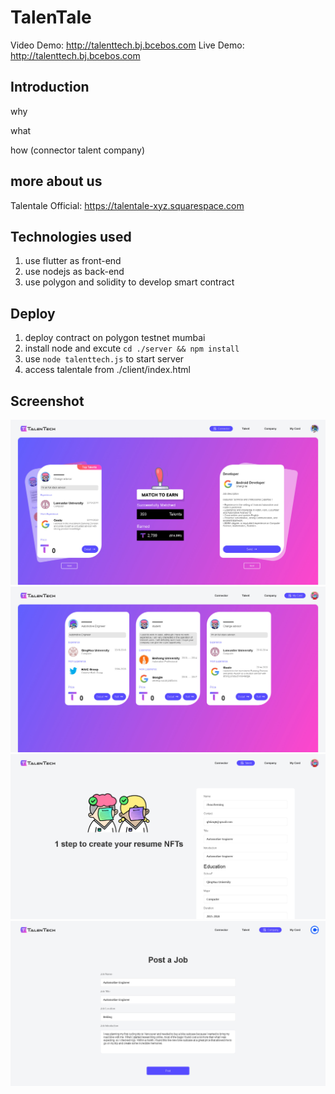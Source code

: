 # TalenTale


Video Demo: <http://talenttech.bj.bcebos.com>
Live Demo: <http://talenttech.bj.bcebos.com>


## Introduction

why

what

how (connector talent company)


## more about us

Talentale Official: <https://talentale-xyz.squarespace.com>


## Technologies used
1. use flutter as front-end
2. use nodejs as back-end
3. use polygon and solidity to develop smart contract


## Deploy
1. deploy contract on polygon testnet mumbai
2. install node and excute `cd ./server && npm install` 
3. use `node talenttech.js` to start server
4. access talentale from ./client/index.html


## Screenshot
![connector](https://github.com/ghking1/talentale/raw/master/docs/connector.jpg)
![mycards](https://github.com/ghking1/talentale/raw/master/docs/mycards.jpg)
![talent](https://github.com/ghking1/talentale/raw/master/docs/talent.jpg)
![company](https://github.com/ghking1/talentale/raw/master/docs/company.jpg)
